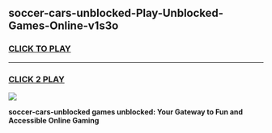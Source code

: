 
## soccer-cars-unblocked-Play-Unblocked-Games-Online-v1s3o
<h3>
<a href="https://premium76.site?title=soccer-cars-unblocked&ref=25A">CLICK TO PLAY</a></h3>
<hr>

<h3>
<a href="https://premium76.site?title=soccer-cars-unblocked&ref=25A">CLICK 2 PLAY</a>
  
</h3>

<a href="https://premium76.site?title=soccer-cars-unblocked&ref=25A"><img src="https://clearcache.store/games.png"></a>


**soccer-cars-unblocked games unblocked: Your Gateway to Fun and Accessible Online Gaming**

